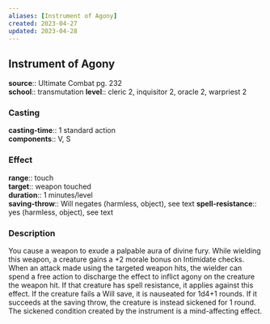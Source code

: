 ```yaml
---
aliases: [Instrument of Agony]
created: 2023-04-27
updated: 2023-04-28
---
```


## Instrument of Agony

**source**:: Ultimate Combat pg. 232  
**school**:: transmutation
**level**:: cleric 2, inquisitor 2, oracle 2, warpriest 2

### Casting

**casting-time**:: 1 standard action  
**components**:: V, S

### Effect

**range**:: touch  
**target**:: weapon touched  
**duration**:: 1 minutes/level  
**saving-throw**:: Will negates (harmless, object), see text
**spell-resistance**:: yes (harmless, object), see text

### Description

You cause a weapon to exude a palpable aura of divine fury. While wielding this weapon, a creature gains a +2 morale bonus on Intimidate checks. When an attack made using the targeted weapon hits, the wielder can spend a free action to discharge the effect to inflict agony on the creature the weapon hit. If that creature has spell resistance, it applies against this effect. If the creature fails a Will save, it is nauseated for 1d4+1 rounds. If it succeeds at the saving throw, the creature is instead sickened for 1 round. The sickened condition created by the instrument is a mind-affecting effect.

